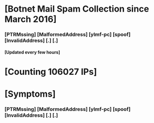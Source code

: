 # [Botnet Mail Spam Collection since March 2016]
### [PTRMssing] [MalformedAddress] [ylmf-pc] [spoof] [InvalidAddress] [.] [.]
#### [Updated every few hours]

# [Counting 106027 IPs]

# [Symptoms] 
###   [PTRMssing] [MalformedAddress] [ylmf-pc] [spoof] [InvalidAddress] [.] [.]
